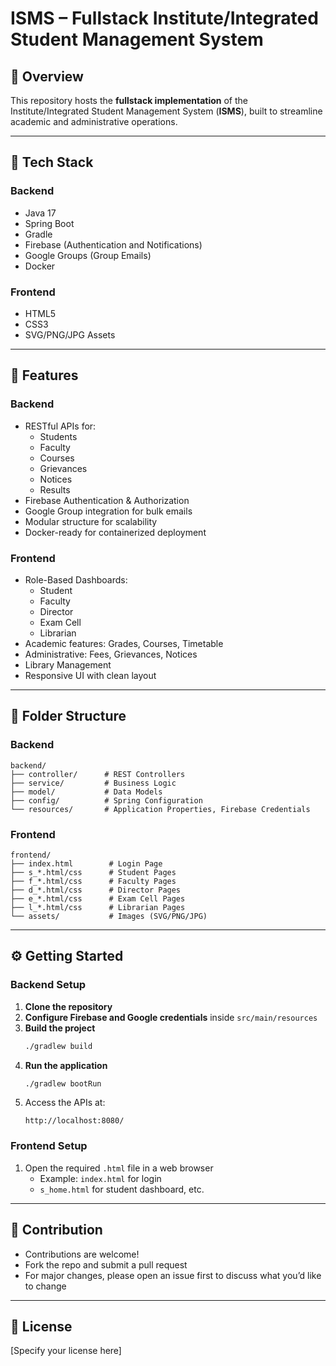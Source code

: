 # ISMS – Fullstack Institute/Integrated Student Management System

## 📌 Overview

This repository hosts the **fullstack implementation** of the Institute/Integrated Student Management System (**ISMS**), built to streamline academic and administrative operations.

---

## 🔧 Tech Stack

### Backend
- Java 17
- Spring Boot
- Gradle
- Firebase (Authentication and Notifications)
- Google Groups (Group Emails)
- Docker

### Frontend
- HTML5
- CSS3
- SVG/PNG/JPG Assets

---

## 🚀 Features

### Backend
- RESTful APIs for:
  - Students
  - Faculty
  - Courses
  - Grievances
  - Notices
  - Results
- Firebase Authentication & Authorization
- Google Group integration for bulk emails
- Modular structure for scalability
- Docker-ready for containerized deployment

### Frontend
- Role-Based Dashboards:
  - Student
  - Faculty
  - Director
  - Exam Cell
  - Librarian
- Academic features: Grades, Courses, Timetable
- Administrative: Fees, Grievances, Notices
- Library Management
- Responsive UI with clean layout

---

## 📁 Folder Structure

### Backend
```
backend/
├── controller/      # REST Controllers
├── service/         # Business Logic
├── model/           # Data Models
├── config/          # Spring Configuration
└── resources/       # Application Properties, Firebase Credentials
```

### Frontend
```
frontend/
├── index.html        # Login Page
├── s_*.html/css      # Student Pages
├── f_*.html/css      # Faculty Pages
├── d_*.html/css      # Director Pages
├── e_*.html/css      # Exam Cell Pages
├── l_*.html/css      # Librarian Pages
└── assets/           # Images (SVG/PNG/JPG)
```

---

## ⚙️ Getting Started

### Backend Setup

1. **Clone the repository**
2. **Configure Firebase and Google credentials** inside `src/main/resources`
3. **Build the project**  
   ```bash
   ./gradlew build
   ```
4. **Run the application**  
   ```bash
   ./gradlew bootRun
   ```
5. Access the APIs at:  
   ```
   http://localhost:8080/
   ```

### Frontend Setup

1. Open the required `.html` file in a web browser  
   - Example: `index.html` for login  
   - `s_home.html` for student dashboard, etc.

---

## 🤝 Contribution

- Contributions are welcome!
- Fork the repo and submit a pull request
- For major changes, please open an issue first to discuss what you’d like to change

---

## 📜 License

[Specify your license here]
